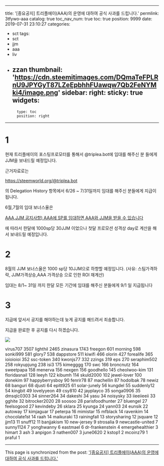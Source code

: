 
---
title: '[중요공지] 트리플에이(AAA)의 운영에 대하여 공식 사과를 드립니다.'
permlink: 3tfywo-aaa
catalog: true
toc_nav_num: true
toc: true
position: 9999
date: 2019-07-31 23:10:27
categories:
- sct
tags:
- sct
- jjm
- aaa
- liv
- zzan
thumbnail: 'https://cdn.steemitimages.com/DQmaTeFPLRnU9JPYGyT87LZeEpbhhFUawqw7Qb2FeNYMki4/image.png'
sidebar:
    right:
        sticky: true
widgets:
    -
        type: toc
        position: right
---


# 1
현재 트리플에이의 포스팅프로모터를 통해서 @triplea.bot에 임대를 해주신 분 들에게 JJM을 보내드릴 예정입니다.

근거자료로는 

https://steemworld.org/@triplea.bot

의 Delegation History 항목에서 6/26  ~ 7/31일까지 임대를 해주신 분들에게 지급이 됩니다.

6월,7월의 임대 보너스율은

[AAA,JJM 공지사항) AAA에 SP를 임대하면 AAA와 JJM을 받을 수 있습니다](https://steemit.com/sct/@virus707/aaa-jjm-aaa-sp-aaa-jjm)

에 따라서 한달에 1000sp당 30JJM 이었으나 첫달 프로모션 성격상 day로 계산을 해서 보내드릴 예정입니다.


# 2 
8월의 JJM 보너스율은 1000 sp당 10JJM으로 하향할 예정입니다.
(사유: 스팀가격하락, JJM가격상승,AAA 가격상승 으로 인한 ROI 재계산)

임대는 8/1~ 31일 까지 한달 모든 기간에 임대를 해주신 분들에게 9/1 일 지급됩니다


# 3

지급에 앞서서 공지를 해야하는데 늦게 공지를 해드려서 죄송합니다.

지급을 완료한 후 공지를 다시 하겠습니다.

![](https://cdn.steemitimages.com/DQmaTeFPLRnU9JPYGyT87LZeEpbhhFUawqw7Qb2FeNYMki4/image.png)

virus707	3507 
lighthil	2465 
zinasura	1743 
freegon	601 
morning	598 
sonki999	581 
glory7	538 
dappstore	511 
kiwifi	466 
olorin	427 
forealife	365 
ioioioioi	352 
ssc-token	340 
kwonjs77	332 
zzings	319 
eps	270 
seraphim502	258 
rokyupjung	238 
isi3	175 
kimegggg	170 
swc	166 
broncnutz	164 
sweetpapa	158 
menerva	156 
nexgen	156 
goodhello	145 
cheolwoo-kim	131 
floridasnail	128 
leeyh	122 
kibumh	114 
skuld2000	102 
jewel-lover	100 
donekim	97 
happyberrysboy	90 
fenrir78	87 
machellin	87 
hodolbak	78 
newiz	68 
banguri	68 
djusti	64 
epitt925	61 
solar-junely	56 
kungdel	55 
suddenly12	54 
kingbit	49 
lovelyyeon	49 
csy810	42 
jayplayco	35 
songa0906	35 
dmsqlc0303	34 
sinner264	34 
dakeshi	34 
yasu	34 
noisysky	33 
iieeiieeii	33 
gghite	32 
bitrocker2020	28 
soosoo	28 
parisfoodhunter	27 
bluengel	27 
feelsogood	27 
kevindeby	26 
sklara	25 
kyunga	24 
yann03	24 
eunsik	22 
autoway	17 
kimjaguar	17 
peterpa	16 
mimistar	15 
mfblack	14 
ravenkim	14 
chocolate1st	14 
raah	14 
maikuraki	13 
rainingfall	13 
storysharing	12 
jsquare	12 
jjm13	11 
snuff12	11 
banjjakism	10 
new-jersey	9 
strosalia	9 
newcastle-united	7 
sunny1124	7 
yonghwanny	6 
eastmael	6 
dr-frankenstein	4 
emergehealthier	3 
himart	3 
ash	3 
anpigon	3 
nathen007	3 
june0620	2 
kstop1	2 
mcoinz79	1 
praful	1

- - -

This page is synchronized from the post: ['[중요공지] 트리플에이(AAA)의 운영에 대하여 공식 사과를 드립니다.'](https://steemit.com/@virus707/3tfywo-aaa)
